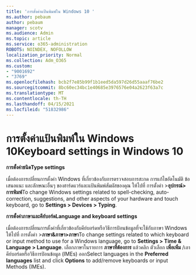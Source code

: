 ```yaml
---
title: 'การตั้งค่าแป้นพิมพ์ใน Windows 10 '
ms.author: pebaum
author: pebaum
manager: scotv
ms.audience: Admin
ms.topic: article
ms.service: o365-administration
ROBOTS: NOINDEX, NOFOLLOW
localization_priority: Normal
ms.collection: Adm_O365
ms.custom:
- "9001692"
- "3769"
ms.openlocfilehash: bcb2f7e85b99f1b1eed5da597d26d55aaaf76be2
ms.sourcegitcommit: 8bc60ec34bc1e40685e3976576e04a2623f63a7c
ms.translationtype: MT
ms.contentlocale: th-TH
ms.lasthandoff: 04/15/2021
ms.locfileid: "51832986"
---
```

# <a name="keyboard-settings-in-windows-10"></a><span data-ttu-id="b542d-102">การตั้งค่าแป้นพิมพ์ใน Windows 10</span><span class="sxs-lookup"><span data-stu-id="b542d-102">Keyboard settings in Windows 10</span></span>

<span data-ttu-id="b542d-103">**การตั้งค่าชนิด**</span><span class="sxs-lookup"><span data-stu-id="b542d-103">**Type settings**</span></span>

<span data-ttu-id="b542d-104">เมื่อต้องการเปลี่ยนการตั้งค่า Windows ที่เกี่ยวข้องกับการตรวจสอบการสะกด การแก้ไขอัตโนมัติ ข้อเสนอแนะ และลักษณะอื่นๆ ของฮาร์ดแวร์และแป้นพิมพ์สัมผัสของคุณ ให้ไปที่ การตั้งค่า >**อุปกรณ์> การพิมพ์**</span><span class="sxs-lookup"><span data-stu-id="b542d-104">To change Windows settings related to spell-checking, auto-correction, suggestions, and other aspects of your hardware and touch keyboard, go to **Settings > Devices > Typing**.</span></span> 

<span data-ttu-id="b542d-105">**การตั้งค่าภาษาและคีย์บอร์ด**</span><span class="sxs-lookup"><span data-stu-id="b542d-105">**Language and keyboard settings**</span></span>

<span data-ttu-id="b542d-106">เมื่อต้องการเปลี่ยนการตั้งค่าที่เกี่ยวข้องกับคีย์บอร์ดหรือวิธีการป้อนข้อมูลที่จะใช้กับภาษา Windows ให้ไปที่ การตั้งค่า >**ภาษา&ภาษา>ภาษา**</span><span class="sxs-lookup"><span data-stu-id="b542d-106">To change settings related to which keyboard or input method to use for a Windows language, go to **Settings > Time & Language > Language**.</span></span> <span data-ttu-id="b542d-107">เลือกภาษาในรายการ **ภาษาที่ต้องการ** แล้วคลิก ตัวเลือก **เพื่อเพิ่ม** /เอาคีย์บอร์ดหรือวิธีการป้อนข้อมูล (IMEs) ออก</span><span class="sxs-lookup"><span data-stu-id="b542d-107">Select languages in the **Preferred languages** list and click **Options** to add/remove keyboards or input Methods (IMEs).</span></span>
